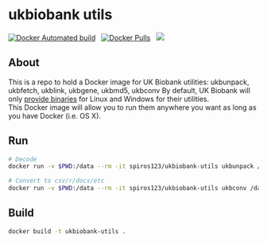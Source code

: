 # ukbiobank utils

[![Docker Automated build](https://img.shields.io/docker/cloud/build/spiros123/ukbiobank-utils)](https://hub.docker.com/repository/docker/spiros123/ukbiobank-utils) &nbsp; [![Docker Pulls](https://img.shields.io/docker/pulls/spiros123/ukbiobank-utils)](https://hub.docker.com/repository/docker/spiros123/ukbiobank-utils) &nbsp; [![](https://images.microbadger.com/badges/image/spiros123/ukbiobank-utils.svg)](https://microbadger.com/images/spiros123/ukbiobank-utils "Get your own image badge on microbadger.com")

## About  
This is a repo to hold a Docker image for UK Biobank utilities: ukbunpack, ukbfetch, ukblink, ukbgene, ukbmd5, ukbconv 
By default, UK Biobank will only [provide binaries](http://biobank.ctsu.ox.ac.uk/crystal/download.cgi) for Linux and Windows for their utilities.  
This Docker image will allow you to run them anywhere you want as long as you have Docker (i.e. OS X).  

## Run
``` bash
# Decode
docker run -v $PWD:/data --rm -it spiros123/ukbiobank-utils ukbunpack /data/ukbXXXXXX.enc /data/<keyfile>

# Convert to csv/r/docs/etc
docker run -v $PWD:/data --rm -it spiros123/ukbiobank-utils ukbconv /data/ukbXXXXX.enc_ukb csv

```

## Build

``` bash
docker build -t ukbiobank-utils .
```
